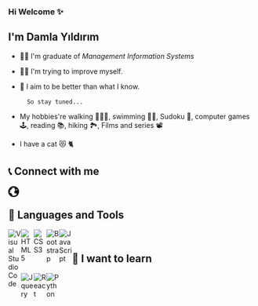 ### Hi Welcome ✨

## I'm Damla Yıldırım
- 👨‍🎓 I'm graduate of <i>Management Information Systems</i>
- 👩‍💻 I'm trying to improve myself.
- 💪 I aim to be better than what I know.

        So stay tuned...

- My hobbies're walking 🚶🏽‍♀️, swimming 🏊‍♀️, Sudoku 📝, computer games 🕹️, reading 📚, hiking 🏞️, Films and series 📽️
- I have a cat 😻 🐈

## 📞 Connect with me
<a href="https://kodcu.online/" target="blank"><img align="left" alt="" width="22px" src="https://raw.githubusercontent.com/iconic/open-iconic/master/svg/globe.svg" /></a>
<a href="https://www.linkedin.com/in/damla-yldrm/" target="blank"><img align="left" alt="" width="22px" src="https://cdn.jsdelivr.net/npm/simple-icons@v3/icons/linkedin.svg" /></a>
<a href="https://twitter.com/yasiyoamayildi" target="blank"><img align="left" alt="" width="22px" src="https://cdn.jsdelivr.net/npm/simple-icons@v3/icons/twitter.svg" /></a>

</br>

## 🔧 Languages and Tools

<img align="left" alt="Visual Studio Code" width="26px" src="https://cdn.jsdelivr.net/npm/simple-icons@3.0.1/icons/visualstudiocode.svg" />
<img align="left" alt="HTML5" width="26px" src="https://cdn.jsdelivr.net/npm/simple-icons@3.0.1/icons/html5.svg" />
<img align="left" alt="CSS3" width="26px" src="https://cdn.jsdelivr.net/npm/simple-icons@3.0.1/icons/css3.svg" />
<img align="left" alt="Bootstrap" width="26px" src="https://cdn.jsdelivr.net/npm/simple-icons@3.0.1/icons/bootstrap.svg" />
<img align="left" alt="JavaScript" width="26px" src="https://cdn.jsdelivr.net/npm/simple-icons@3.0.1/icons/javascript.svg" />

</br>
  
## 🔭 I want to learn
<img align="left" alt="Jquery" width="26px" src="https://cdn.jsdelivr.net/npm/simple-icons@3.0.1/icons/jquery.svg" />

<img align="left" alt="React" width="26px" src="https://cdn.jsdelivr.net/npm/simple-icons@3.0.1/icons/react.svg" />

<img align="left" alt="Python" width="26px" src="https://cdn.jsdelivr.net/npm/simple-icons@3.0.1/icons/python.svg" />


<!--
**damla-yildirim/damla-yildirim** is a ✨ _special_ ✨ repository because its `README.md` (this file) appears on your GitHub profile.

Here are some ideas to get you started:

- 🔭 I’m currently working on ...
- 🌱 I’m currently learning ...
- 👯 I’m looking to collaborate on ...
- 🤔 I’m looking for help with ...
- 💬 Ask me about ...
- 📫 How to reach me: ...
- 😄 Pronouns: ...
- ⚡ Fun fact: ...
-->
